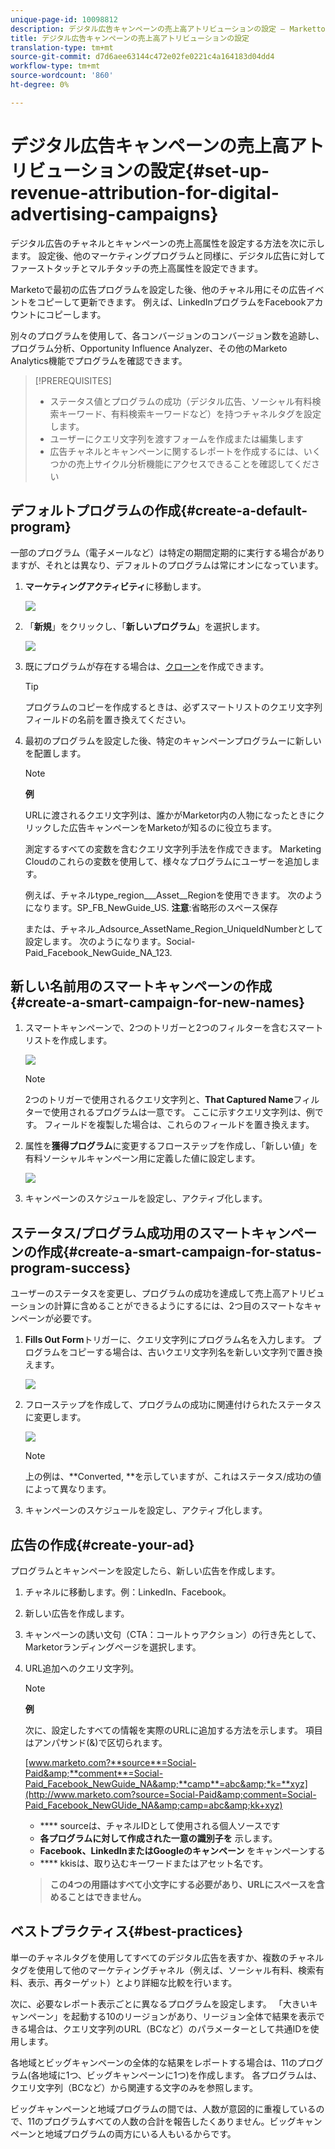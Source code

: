 ```yaml
---
unique-page-id: 10098812
description: デジタル広告キャンペーンの売上高アトリビューションの設定 — Marketto Docs — 製品ドキュメント
title: デジタル広告キャンペーンの売上高アトリビューションの設定
translation-type: tm+mt
source-git-commit: d7d6aee63144c472e02fe0221c4a164183d04dd4
workflow-type: tm+mt
source-wordcount: '860'
ht-degree: 0%

---
```



# デジタル広告キャンペーンの売上高アトリビューションの設定{#set-up-revenue-attribution-for-digital-advertising-campaigns}

デジタル広告のチャネルとキャンペーンの売上高属性を設定する方法を次に示します。 設定後、他のマーケティングプログラムと同様に、デジタル広告に対してファーストタッチとマルチタッチの売上高属性を設定できます。

Marketoで最初の広告プログラムを設定した後、他のチャネル用にその広告イベントをコピーして更新できます。 例えば、LinkedInプログラムをFacebookアカウントにコピーします。

別々のプログラムを使用して、各コンバージョンのコンバージョン数を追跡し、プログラム分析、Opportunity Influence Analyzer、その他のMarketo Analytics機能でプログラムを確認できます。

>[!PREREQUISITES]
>
>* ステータス値とプログラムの成功（デジタル広告、ソーシャル有料検索キーワード、有料検索キーワードなど）を持つチャネルタグを設定します。
>* ユーザーにクエリ文字列を渡すフォームを作成または編集します
>* 広告チャネルとキャンペーンに関するレポートを作成するには、いくつかの売上サイクル分析機能にアクセスできることを確認してください

>



## デフォルトプログラムの作成{#create-a-default-program}

一部のプログラム（電子メールなど）は特定の期間定期的に実行する場合がありますが、それとは異なり、デフォルトのプログラムは常にオンになっています。

1. **マーケティングアクティビティ**&#x200B;に移動します。

   ![](assets/login-marketing-activities-5.png)

1. 「**新規**」をクリックし、「**新しいプログラム**」を選択します。

   ![](assets/image2016-3-14-15-52-0.png)

1. 既にプログラムが存在する場合は、[クローン](../../../../product-docs/core-marketo-concepts/programs/working-with-programs/clone-a-program.md)を作成できます。

   >[!TIP]
   >
   >プログラムのコピーを作成するときは、必ずスマートリストのクエリ文字列フィールドの名前を置き換えてください。

1. 最初のプログラムを設定した後、特定のキャンペーンプログラムーに新しいを配置します。

   >[!NOTE]
   >
   >**例**
   >
   >
   >URLに渡されるクエリ文字列は、誰かがMarketor内の人物になったときにクリックした広告キャンペーンをMarketoが知るのに役立ちます。
   >
   >
   >測定するすべての変数を含むクエリ文字列手法を作成できます。 Marketing Cloudのこれらの変数を使用して、様々なプログラムにユーザーを追加します。
   >
   >
   >例えば、チャネルtype_region___Asset__Regionを使用できます。 次のようになります。SP_FB_NewGuide_US. **注意**:省略形のスペース保存
   >
   >
   >または、チャネル_Adsource_AssetName_Region_UniqueIdNumberとして設定します。 次のようになります。Social-Paid_Facebook_NewGuide_NA_123.

## 新しい名前用のスマートキャンペーンの作成{#create-a-smart-campaign-for-new-names}

1. スマートキャンペーンで、2つのトリガーと2つのフィルターを含むスマートリストを作成します。

   ![](assets/image2016-3-23-13-3a59-3a24.png)

   >[!NOTE]
   >
   >2つのトリガーで使用されるクエリ文字列と、**That Captured Name**&#x200B;フィルターで使用されるプログラムは一意です。 ここに示すクエリ文字列は、例です。 フィールドを複製した場合は、これらのフィールドを置き換えます。

1. 属性を&#x200B;**獲得プログラム**&#x200B;に変更するフローステップを作成し、「新しい値」を有料ソーシャルキャンペーン用に定義した値に設定します。

   ![](assets/image2016-3-14-14-3a58-3a6.png)

1. キャンペーンのスケジュールを設定し、アクティブ化します。

## ステータス/プログラム成功用のスマートキャンペーンの作成{#create-a-smart-campaign-for-status-program-success}

ユーザーのステータスを変更し、プログラムの成功を達成して売上高アトリビューションの計算に含めることができるようにするには、2つ目のスマートなキャンペーンが必要です。

1. **Fills Out Form**&#x200B;トリガーに、クエリ文字列にプログラム名を入力します。 プログラムをコピーする場合は、古いクエリ文字列名を新しい文字列で置き換えます。

   ![](assets/image2016-3-23-14-3a7-3a20.png)

1. フローステップを作成して、プログラムの成功に関連付けられたステータスに変更します。

   ![](assets/image2016-3-14-15-3a9-3a29.png)

   >[!NOTE]
   >
   >上の例は、**Converted, **を示していますが、これはステータス/成功の値によって異なります。

1. キャンペーンのスケジュールを設定し、アクティブ化します。

## 広告の作成{#create-your-ad}

プログラムとキャンペーンを設定したら、新しい広告を作成します。

1. チャネルに移動します。例：LinkedIn、Facebook。
1. 新しい広告を作成します。
1. キャンペーンの誘い文句（CTA：コールトゥアクション）の行き先として、Marketorランディングページを選択します。
1. URL追加へのクエリ文字列。

   >[!NOTE]
   >
   >**例**
   >
   >
   >次に、設定したすべての情報を実際のURLに追加する方法を示します。 項目はアンパサンド(&amp;)で区切られます。
   >
   >
   >[www.marketo.com?**source**=Social-Paid&amp;**comment**=Social-Paid_Facebook_NewGuide_NA&amp;**camp**=abc&amp;*k=**xyz](http://www.marketo.com?source=Social-Paid&amp;comment=Social-Paid_Facebook_NewGUide_NA&amp;camp=abc&amp;kk+xyz)
   >
   >    
   >    
   >    * **** sourceは、チャネルIDとして使用される個人ソースです
   >    * **各プログラムに対して作成された一意の識別子を** 示します。
   >    * **Facebook、LinkedInまたはGoogleのキャンペーン** をキャンペーンする
   >    * **** kkisは、取り込むキーワードまたはアセット名です。

   >    
   >    
   >**この4つの用語はすべて小文字にする必要があり、URLにスペースを含めることはできません。**

## ベストプラクティス{#best-practices}

単一のチャネルタグを使用してすべてのデジタル広告を表すか、複数のチャネルタグを使用して他のマーケティングチャネル（例えば、ソーシャル有料、検索有料、表示、再ターゲット）とより詳細な比較を行います。

次に、必要なレポート表示ごとに異なるプログラムを設定します。 「大きいキャンペーン」を起動する10のリージョンがあり、リージョン全体で結果を表示できる場合は、クエリ文字列のURL（BCなど）のパラメーターとして共通IDを使用します。

各地域とビッグキャンペーンの全体的な結果をレポートする場合は、11のプログラム(各地域に1つ、ビッグキャンペーンに1つ)を作成します。 各プログラムは、クエリ文字列（BCなど）から関連する文字のみを参照します。

ビッグキャンペーンと地域プログラムの間では、人数が意図的に重複しているので、11のプログラムすべての人数の合計を報告したくありません。ビッグキャンペーンと地域プログラムの両方にいる人もいるからです。

